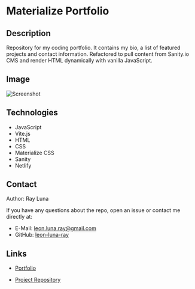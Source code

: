 # Materialize Portfolio


## Description

Repository for my coding portfolio. It contains my bio, a list of featured projects and contact information. Refactored to pull content from Sanity.io CMS and render HTML dynamically with vanilla JavaScript.

## Image

![Screenshot](./assets/images/screenshot.png)

## Technologies

- JavaScript
- Vite.js
- HTML
- CSS
- Materialize CSS
- Sanity
- Netlify

## Contact

Author: Ray Luna

If you have any questions about the repo, open an issue or contact me directly at:
- E-Mail: leon.luna.ray@gmail.com
- GitHub: [leon-luna-ray](https://github.com/leon-luna-ray)

## Links

- [Portfolio](https://rldev-html-portfolio.netlify.app)

- [Project Repository](https://github.com/leon-luna-ray/html-css-portfolio)
